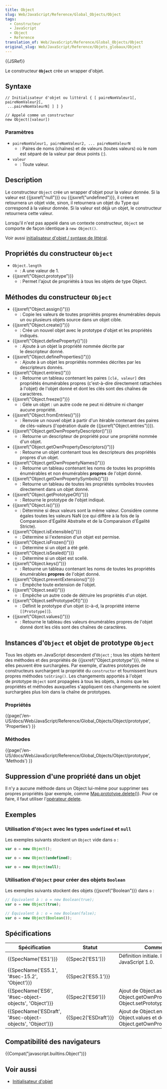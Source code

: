 ```yaml
---
title: Object
slug: Web/JavaScript/Reference/Global_Objects/Object
tags:
  - Constructeur
  - JavaScript
  - Object
  - Reference
translation_of: Web/JavaScript/Reference/Global_Objects/Object
original_slug: Web/JavaScript/Reference/Objets_globaux/Object
---
```

{{JSRef}}

Le constructeur **`Object`** crée un wrapper d'objet.

## Syntaxe

    // Initialisateur d'objet ou littéral { [ paireNomValeur1[, paireNomValeur2[,
     ...paireNomValeurN] ] ] }

    // Appelé comme un constructeur
    new Object([valeur])

### Paramètres

- `paireNomValeur1, paireNomValeur2, ... paireNomValeurN`
  - : Paires de noms (chaînes) et de valeurs (toutes valeurs) où le nom est séparé de la valeur par deux points (:).
- `valeur`
  - : Toute valeur.

## Description

Le constructeur `Object` crée un wrapper d'objet pour la valeur donnée. Si la valeur est {{jsxref("null")}} ou {{jsxref("undefined")}}, il créera et retournera un objet vide, sinon, il retournera un objet du Type qui correspond à la valeur donnée. Si la valeur est déjà un objet, le constructeur retournera cette valeur.

Lorsqu'il n'est pas appelé dans un contexte constructeur, `Object` se comporte de façon identique à `new Object()`.

Voir aussi [initialisateur d'objet / syntaxe de littéral](https://developer.mozilla.org/fr/docs/Web/JavaScript/Reference/Op%C3%A9rateurs/Initialisateur_objet).

## Propriétés du constructeur `Object`

- `Object.length`
  - : A une valeur de 1.
- {{jsxref("Object.prototype")}}
  - : Permet l'ajout de propriétés à tous les objets de type Object.

## Méthodes du constructeur `Object`

- {{jsxref("Object.assign()")}}
  - : Copie les valeurs de toutes propriétés propres énumérables depuis un ou plusieurs objets source dans un objet cible.
- {{jsxref("Object.create()")}}
  - : Crée un nouvel objet avec le prototype d'objet et les propriétés indiqués.
- {{jsxref("Object.defineProperty()")}}
  - : Ajoute à un objet la propriété nommée décrite par le descripteur donné.
- {{jsxref("Object.defineProperties()")}}
  - : Ajoute à un objet les propriétés nommées décrites par les descripteurs donnés.
- {{jsxref("Object.entries()")}}
  - : Retourne un tableau contenant les paires `[clé, valeur]` des propriétés énumérables propres (c'est-à-dire directement rattachées à l'objet) de l'objet donné et dont les clés sont des chaînes de caractères.
- {{jsxref("Object.freeze()")}}
  - : Gèle un objet : un autre code ne peut ni détruire ni changer aucune propriété.
- {{jsxref("Object.fromEntries()")}}
  - : Renvoie un nouvel objet à partir d'un itérable contenant des paires de clés-valeurs (l'opération duale de {{jsxref("Object.entries")}}).
- {{jsxref("Object.getOwnPropertyDescriptor()")}}
  - : Retourne un descripteur de propriété pour une propriété nommée d'un objet.
- {{jsxref("Object.getOwnPropertyDescriptors()")}}
  - : Retourne un objet contenant tous les descripteurs des propriétés propres d'un objet.
- {{jsxref("Object.getOwnPropertyNames()")}}
  - : Retourne un tableau contenant les noms de toutes les propriétés énumérables et non énumérables **propres** de l'objet donné.
- {{jsxref("Object.getOwnPropertySymbols()")}}
  - : Retourne un tableau de toutes les propriétés symboles trouvées directement dans un objet donné.
- {{jsxref("Object.getPrototypeOf()")}}
  - : Retourne le prototype de l'objet indiqué.
- {{jsxref("Object.is()")}}
  - : Détermine si deux valeurs sont la même valeur. Considère comme égales toutes les valeurs NaN (ce qui diffère à la fois de la Comparaison d'Égalité Abstraite et de la Comparaison d'Égalité Stricte).
- {{jsxref("Object.isExtensible()")}}
  - : Détermine si l'extension d'un objet est permise.
- {{jsxref("Object.isFrozen()")}}
  - : Détermine si un objet a été gelé.
- {{jsxref("Object.isSealed()")}}
  - : Détermine si un objet est scellé.
- {{jsxref("Object.keys()")}}
  - : Retourne un tableau contenant les noms de toutes les propriétés énumérables **propres** de l'objet donné.
- {{jsxref("Object.preventExtensions()")}}
  - : Empêche toute extension de l'objet.
- {{jsxref("Object.seal()")}}
  - : Empêche un autre code de détruire les propriétés d'un objet.
- {{jsxref("Object.setPrototypeOf()")}}
  - : Définit le prototype d'un objet (c-à-d, la propriété interne `[[Prototype]]`).
- {{jsxref("Object.values()")}}
  - : Retourne le tableau des valeurs énumérables propres de l'objet donné dont les clés sont des chaînes de caractères.

## Instances d'`Object` et objet de prototype `Object`

Tous les objets en JavaScript descendent d'`Object` ; tous les objets héritent des méthodes et des propriétés de {{jsxref("Object.prototype")}}, même si elles peuvent être surchargées. Par exemple, d'autres prototypes de constructeurs surchargent la propriété du `constructor` et fournissent leurs propres méthodes `toString()`. Les changements apportés à l'objet de prototype `Object` sont propagées à tous les objets, à moins que les propriétés et méthodes auxquelles s'appliquent ces changements ne soient surchargées plus loin dans la chaîne de prototypes.

### Propriétés

{{page('/en-US/docs/Web/JavaScript/Reference/Global_Objects/Object/prototype', 'Properties') }}

### Méthodes

{{page('/en-US/docs/Web/JavaScript/Reference/Global_Objects/Object/prototype', 'Methods') }}

## Suppression d'une propriété dans un objet

Il n'y a aucune méthode dans un Object lui-même pour supprimer ses propres propriétés (par exemple, comme [Map.prototype.delete()](/fr-Fr/docs/Web/JavaScript/Reference/Global_Objects/Map/delete)). Pour ce faire, il faut utiliser l'[opérateur delete](/fr-Fr/docs/Web/JavaScript/Reference/Operators/delete).

## Exemples

### Utilisation d'`Object` avec les types `undefined` et `null`

Les exemples suivants stockent un `Object` vide dans `o` :

```js
var o = new Object();
```

```js
var o = new Object(undefined);
```

```js
var o = new Object(null);
```

### Utilisation d'`Object` pour créer des objets `Boolean`

Les exemples suivants stockent des objets {{jsxref("Boolean")}} dans `o` :

```js
// Équivalent à : o = new Boolean(true);
var o = new Object(true);
```

```js
// Équivalent à : o = new Boolean(false);
var o = new Object(Boolean());
```

## Spécifications

| Spécification                                                                | Statut                       | Commentaire                                                                            |
| ---------------------------------------------------------------------------- | ---------------------------- | -------------------------------------------------------------------------------------- |
| {{SpecName('ES1')}}                                                     | {{Spec2('ES1')}}         | Définition initiale. Implémentée par JavaScript 1.0.                                   |
| {{SpecName('ES5.1', '#sec-15.2', 'Object')}}                 | {{Spec2('ES5.1')}}     |                                                                                        |
| {{SpecName('ES6', '#sec-object-objects', 'Object')}}         | {{Spec2('ES6')}}         | Ajout de Object.assign, Object.getOwnPropertySymbols, Object.setPrototypeOf, Object.is |
| {{SpecName('ESDraft', '#sec-object-objects', 'Object')}} | {{Spec2('ESDraft')}} | Ajout de Object.entries, de Object.values et de Object.getOwnPropertyDescriptors.      |

## Compatibilité des navigateurs

{{Compat("javascript.builtins.Object")}}

## Voir aussi

- [Initialisateur d'objet](/fr/docs/Web/JavaScript/Reference/Op%C3%A9rateurs/Initialisateur_objet)
